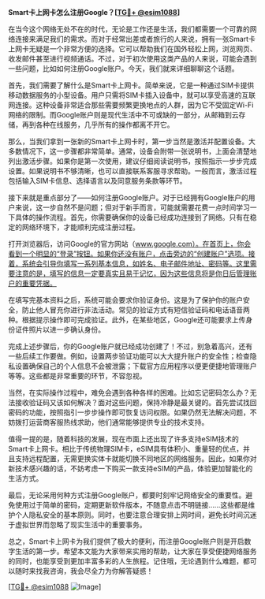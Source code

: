 **Smart卡上网卡怎么注册Google？[[TG💪+ @esim1088](https://t.me/s/esim1088)]**

在当今这个网络无处不在的时代，无论是工作还是生活，我们都需要一个可靠的网络连接来满足我们的需求。而对于经常出差或者旅行的人来说，拥有一张Smart卡上网卡无疑是一个非常方便的选择。它可以帮助我们在国外轻松上网，浏览网页、收发邮件甚至进行视频通话。不过，对于初次使用这类产品的人来说，可能会遇到一些问题，比如如何注册Google账户。今天，我们就来详细聊聊这个话题。

首先，我们需要了解什么是Smart卡上网卡。简单来说，它是一种通过SIM卡提供移动数据服务的小型设备。用户只需将SIM卡插入设备中，就可以享受高速的互联网连接。这种设备非常适合那些需要频繁更换地点的人群，因为它不受固定Wi-Fi网络的限制。而Google账户则是现代生活中不可或缺的一部分，从邮箱到云存储，再到各种在线服务，几乎所有的操作都离不开它。

那么，当我们拿到一张新的Smart卡上网卡时，第一步当然是激活并配置设备。大多数情况下，这一步骤都非常简单。通常，设备会附带一张说明书，上面会清楚地列出激活步骤。如果你是第一次使用，建议仔细阅读说明书，按照指示一步步完成设置。如果说明书不够清晰，也可以直接联系客服寻求帮助。一般而言，激活过程包括输入SIM卡信息、选择语言以及同意服务条款等环节。

接下来就是重点部分了——如何注册Google账户。对于已经拥有Google账户的用户来说，这一步自然不是问题；但对于新手而言，可能就需要花费一点时间学习一下具体的操作流程。首先，你需要确保你的设备已经成功连接到了网络。只有在稳定的网络环境下，才能顺利完成注册过程。

打开浏览器后，访问Google的官方网站（www.google.com）。在首页上，你会看到一个明显的“登录”按钮。如果你还没有账户，点击旁边的“创建账户”选项。接着，系统会引导你填写一系列基本信息，如姓名、电子邮件地址、密码等。这里需要注意的是，填写的信息一定要真实且易于记忆，因为这些信息将是你日后管理账户的重要凭据。

在填写完基本资料之后，系统可能会要求你验证身份。这是为了保护你的账户安全，防止他人冒充你进行非法活动。常见的验证方式有短信验证码和电话语音两种。根据提示操作即可完成验证。此外，在某些地区，Google还可能要求上传身份证件照片以进一步确认身份。

完成上述步骤后，你的Google账户就已经成功创建了！不过，别急着高兴，还有一些后续工作要做。例如，设置两步验证功能可以大大提升账户的安全性；检查隐私设置确保自己的个人信息不会被泄露；下载官方应用程序以便更便捷地管理账户等等。这些都是非常重要的环节，不容忽视。

当然，在实际操作过程中，难免会遇到各种各样的困难。比如忘记密码怎么办？无法接收验证码又该如何解决？面对这些问题，保持冷静是最关键的。首先尝试找回密码的功能，按照指引一步步操作即可恢复访问权限。如果仍然无法解决问题，不妨拨打运营商客服热线求助，他们通常能够提供专业的技术支持。

值得一提的是，随着科技的发展，现在市面上还出现了许多支持eSIM技术的Smart卡上网卡。相比于传统物理SIM卡，eSIM具有体积小、重量轻的优点，并且支持远程配置，无需更换实体卡就能切换不同地区的网络服务。因此，如果你对新技术感兴趣的话，不妨考虑一下购买一款支持eSIM的产品，体验更加智能化的生活方式。

最后，无论采用何种方式注册Google账户，都要时刻牢记网络安全的重要性。避免使用过于简单的密码，定期更新软件版本，不随意点击不明链接……这些都是维护个人隐私安全的基本原则。同时，也要注意合理安排上网时间，避免长时间沉迷于虚拟世界而忽略了现实生活中的重要事务。

总之，Smart卡上网卡为我们提供了极大的便利，而注册Google账户则是开启数字生活的第一步。希望本文能为大家带来实用的帮助，让大家在享受便捷网络服务的同时，也能享受到更加丰富多彩的人生旅程。记住哦，无论遇到什么难题，都可以随时来找我咨询，我会尽全力为你解答疑惑！

[[TG💪+ @esim1088](https://t.me/s/esim1088) ![Image](https://i.postimg.cc/4NQfJmqS/Snipaste-2025-05-13-00-14-12.png)]